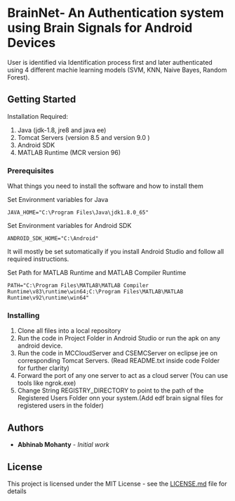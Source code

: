 # BrainNet- An Authentication system using Brain Signals for Android Devices

User is identified via Identification process first and later authenticated using 4 different machie learning models (SVM, KNN, Naive Bayes, Random Forest).

## Getting Started

Installation Required:
1. Java (jdk-1.8, jre8 and java ee)
2. Tomcat Servers (version 8.5 <to act as Fog Server> and version 9.0 <to act as Cloud Server with port forwarding> )
3. Android SDK
4. MATLAB Runtime (MCR version 96) 

### Prerequisites

What things you need to install the software and how to install them

Set Environment variables for Java
```
JAVA_HOME="C:\Program Files\Java\jdk1.8.0_65"
```

Set Environment variables for Android SDK
```
ANDROID_SDK_HOME="C:\Android"
```
It will mostly be set sutomatically if you install Android Studio and follow all required instructions.

Set Path for MATLAB Runtime and MATLAB Compiler Runtime
```
PATH="C:\Program Files\MATLAB\MATLAB Compiler Runtime\v83\runtime\win64;C:\Program Files\MATLAB\MATLAB Runtime\v92\runtime\win64"
```
### Installing

1. Clone all files into a local repository
2. Run the code in Project Folder in Android Studio or run the apk on any android device.
3. Run the code in MCCloudServer and CSEMCServer on eclipse jee on corresponding Tomcat Servers. (Read README.txt inside code Folder for further clarity)
4. Forward the port of any one server to act as a cloud server (You can use tools like ngrok.exe)
5. Change String REGISTRY_DIRECTORY to point to the path of the Registered Users Folder onn your system.(Add edf brain signal files for registered users in the folder)



## Authors

* **Abhinab Mohanty** - *Initial work* 



## License

This project is licensed under the MIT License - see the [LICENSE.md](LICENSE.md) file for details


